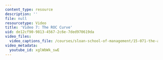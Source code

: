 ```yaml
---
content_type: resource
description: ''
file: null
resourcetype: Video
title: 'Video 7: The ROC Curve'
uid: de12cf90-9813-4567-2c6e-7ded970619da
video_files:
  video_captions_file: /courses/sloan-school-of-management/15-071-the-analytics-edge-spring-2017/text-analytics/predictive-coding-bringing-text-analytics-to-the-courtroom-recitation/video-7-the-roc-curve/video-7-the-roc-curve-0/xglWbWk_swE.vtt
video_metadata:
  youtube_id: xglWbWk_swE
---
```

